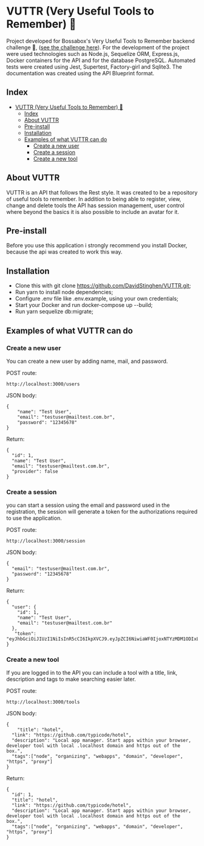 # VUTTR (Very Useful Tools to Remember) :bat:

Project developed for Bossabox's Very Useful Tools to Remember backend challenge :bat:, ([see the challenge here](https://www.notion.so/Back-end-0b2c45f1a00e4a849eefe3b1d57f23c6)). For the development of the project were used technologies such as Node.js, Sequelize ORM, Express.js, Docker containers for the API and for the database PostgreSQL. Automated tests were created using Jest, Supertest, Factory-girl and Sqlite3. The documentation was created using the API Blueprint format.

## Index

- [VUTTR (Very Useful Tools to Remember) :bat:](#vuttr-very-useful-tools-to-remember-bat)
  - [Index](#index)
  - [About VUTTR](#about-vuttr)
  - [Pre-install](#pre-install)
  - [Installation](#installation)
  - [Examples of what VUTTR can do](#examples-of-what-vuttr-can-do)
    - [Create a new user](#create-a-new-user)
    - [Create a session](#create-a-session)
    - [Create a new tool](#create-a-new-tool)

## About VUTTR

VUTTR is an API that follows the Rest style. It was created to be a repository of useful tools to remember. In addition to being able to register, view, change and delete tools the API has session management, user control where beyond the basics it is also possible to include an avatar for it.

## Pre-install

Before you use this application i strongly recommend you install Docker, because the api was created to work this way.

## Installation

- Clone this with git clone https://github.com/DavidStinghen/VUTTR.git;
- Run yarn to install node dependencies;
- Configure .env file like .env.example, using your own credentials;
- Start your Docker and run docker-compose up --build;
- Run yarn sequelize db:migrate;

## Examples of what VUTTR can do

### Create a new user

You can create a new user by adding name, mail, and password.

POST route:
```
http://localhost:3000/users
```

JSON body:
```
{
	"name": "Test User",
	"email": "testuser@mailtest.com.br",
	"password": "12345678"
}
```

Return:
```
{
  "id": 1,
  "name": "Test User",
  "email": "testuser@mailtest.com.br",
  "provider": false
}
```

### Create a session

you can start a session using the email and password used in the registration, the session will generate a token for the authorizations required to use the application.

POST route:
```
http://localhost:3000/session
```

JSON body:
```
{
  "email": "testuser@mailtest.com.br",
  "password": "12345678"
}
```

Return:
```
{
  "user": {
    "id": 1,
    "name": "Test User",
    "email": "testuser@mailtest.com.br"
  },
   "token":   "eyJhbGciOiJIUzI1NiIsInR5cCI6IkpXVCJ9.eyJpZCI6NiwiaWF0IjoxNTYzMDM1ODIxLCJleHAiOjE1NjM2NDA2MjF9.lInf1Rw68CKgFhNRCt7FduULdsTTkb8JmPsm_iEfG_8"
}
```

### Create a new tool

If you are logged in to the API you can include a tool with a title, link, description and tags to make searching easier later.

POST route:
```
http://localhost:3000/tools
```

JSON body:
```
{
	"title": "hotel",
  "link": "https://github.com/typicode/hotel",
  "description": "Local app manager. Start apps within your browser, developer tool with local .localhost domain and https out of the box.",
  "tags":["node", "organizing", "webapps", "domain", "developer", "https", "proxy"]
}
```

Return:
```
{
  "id": 1,
  "title": "hotel",
  "link": "https://github.com/typicode/hotel",
  "description": "Local app manager. Start apps within your browser, developer tool with local .localhost domain and https out of the box.",
  "tags":["node", "organizing", "webapps", "domain", "developer", "https", "proxy"]
}
```

